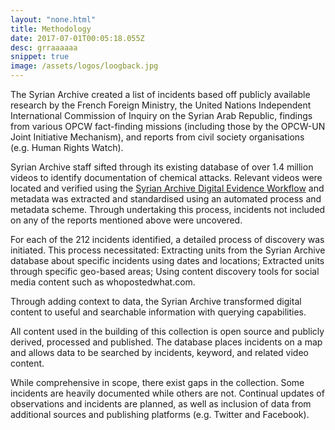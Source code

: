 ```yaml
---
layout: "none.html"
title: Methodology
date: 2017-07-01T00:05:18.055Z
desc: grraaaaaa
snippet: true
image: /assets/logos/loogback.jpg
---
```



The Syrian Archive created a list of incidents based off publicly available research by the French Foreign Ministry, the United Nations Independent International Commission of Inquiry on the Syrian Arab Republic, findings from various OPCW fact-finding missions (including those by the OPCW-UN Joint Initiative Mechanism), and reports from civil society organisations (e.g. Human Rights Watch).

Syrian Archive staff sifted through its existing database of over 1.4 million videos to identify documentation of chemical attacks. Relevant videos were located and verified using the [Syrian Archive Digital Evidence Workflow](https://stage.syrianarchive.org/en/tools_methods) and metadata was extracted and standardised using an automated process and metadata scheme. Through undertaking this process, incidents not included on any of the reports mentioned above were uncovered.

For each of the 212 incidents identified, a detailed process of discovery was initiated. This process necessitated:
Extracting units from the Syrian Archive database about specific incidents using dates and locations;
Extracted units through specific geo-based areas;
Using content discovery tools for social media content such as whopostedwhat.com.

Through adding context to data, the Syrian Archive transformed digital content to useful and searchable information with querying capabilities.

All content used in the building of this collection is open source and publicly derived, processed and published. The database places incidents on a map and allows data to be searched by incidents, keyword, and related video content.

While comprehensive in scope, there exist gaps in the collection. Some incidents are heavily documented while others are not. Continual updates of observations and incidents are planned, as well as inclusion of data from additional sources and publishing platforms (e.g. Twitter and Facebook).
